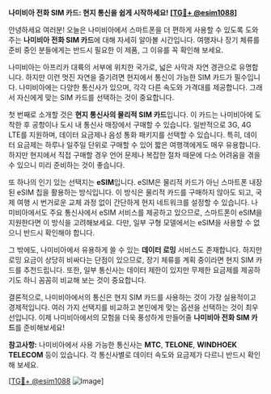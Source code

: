 **나미비아 전화 SIM 카드: 현지 통신을 쉽게 시작하세요! [[TG💪+ @esim1088](https://t.me/s/esim1088)]**

안녕하세요 여러분! 오늘은 나미비아에서 스마트폰을 더 편하게 사용할 수 있도록 도와주는 **나미비아 전화 SIM 카드**에 대해 자세히 알아볼 시간입니다. 여행자나 장기 체류를 준비 중인 분들에게는 반드시 필요한 이 제품, 그 이유를 꼭 확인해 보세요.

나미비아는 아프리카 대륙의 서부에 위치한 국가로, 넓은 사막과 자연 경관으로 유명합니다. 하지만 이런 멋진 자연을 즐기려면 현지에서 통신이 가능한 SIM 카드가 필수입니다. 나미비아에는 다양한 통신사가 있으며, 각각 다른 속도와 가격대를 제공합니다. 그래서 자신에게 맞는 SIM 카드를 선택하는 것이 중요합니다.

첫 번째로 소개할 것은 **현지 통신사의 물리적 SIM 카드**입니다. 이 카드는 나미비아에 도착한 후 공항이나 도시 내 통신사 매장에서 구매할 수 있습니다. 일반적으로 3G, 4G LTE를 지원하며, 데이터 요금제나 음성 통화 패키지를 선택할 수 있습니다. 특히, 데이터 요금제는 하루나 일주일 단위로 구매할 수 있어 짧은 여행객에게도 매우 유용합니다. 하지만 현지에서 직접 구매할 경우 언어 문제나 복잡한 절차 때문에 다소 어려움을 겪을 수 있으니 미리 준비하는 것이 좋습니다.

또 하나의 인기 있는 선택지는 **eSIM**입니다. eSIM은 물리적 카드가 아닌 스마트폰 내장된 eSIM 칩을 활용하는 방식입니다. 이 방식은 물리적 카드를 구매하지 않아도 되고, 국제 여행 시 번거로운 교체 과정 없이 간단하게 현지 네트워크를 설정할 수 있습니다. 나미비아에서도 주요 통신사에서 eSIM 서비스를 제공하고 있으므로, 스마트폰이 eSIM을 지원한다면 이 방식을 고려해보세요. 다만, 일부 구형 모델에서는 eSIM을 사용할 수 없으니 반드시 확인해야 합니다.

그 밖에도, 나미비아에서 유용하게 쓸 수 있는 **데이터 로밍** 서비스도 존재합니다. 하지만 로밍 요금이 상당히 비싸다는 단점이 있으므로, 장기 체류를 계획 중이라면 현지 SIM 카드를 추천드립니다. 또한, 일부 통신사는 데이터 제한이 있지만 무제한 요금제를 제공하기도 하니 꼼꼼히 비교해 보는 것이 중요합니다.

결론적으로, 나미비아에서의 통신은 현지 SIM 카드를 사용하는 것이 가장 실용적이고 경제적입니다. 여러 가지 선택지를 비교하고 본인에게 맞는 옵션을 선택하는 것이 최우선입니다. 이제 나미비아에서의 모험을 더욱 풍성하게 만들어줄 **나미비아 전화 SIM 카드**를 준비해보세요!

**참고사항:** 나미비아에서 사용 가능한 통신사는 **MTC**, **TELONE**, **WINDHOEK TELECOM** 등이 있습니다. 각 통신사별로 데이터 속도와 요금제가 다르니 반드시 확인해 보세요. 

[[TG💪+ @esim1088](https://t.me/s/esim1088) ![Image](https://i.postimg.cc/Y0z9fWf4/image.png)]